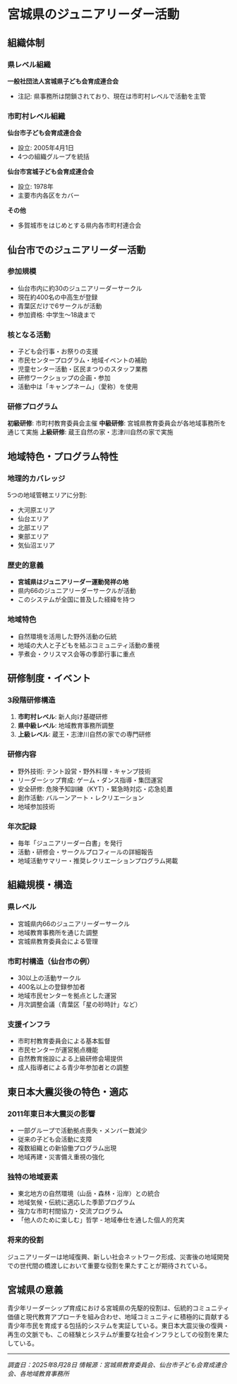 # 宮城県のジュニアリーダー活動

## 組織体制

### 県レベル組織
**一般社団法人宮城県子ども会育成連合会**
- 注記: 県事務所は閉鎖されており、現在は市町村レベルで活動を主管

### 市町村レベル組織
**仙台市子ども会育成連合会**
- 設立: 2005年4月1日
- 4つの組織グループを統括

**仙台市宮城子ども会育成連合会**
- 設立: 1978年
- 主要市内各区をカバー

**その他**
- 多賀城市をはじめとする県内各市町村連合会

## 仙台市でのジュニアリーダー活動

### 参加規模
- 仙台市内に約30のジュニアリーダーサークル
- 現在約400名の中高生が登録
- 青葉区だけで6サークルが活動
- 参加資格: 中学生～18歳まで

### 核となる活動
- 子ども会行事・お祭りの支援
- 市民センタープログラム・地域イベントの補助
- 児童センター活動・区民まつりのスタッフ業務
- 研修ワークショップの企画・参加
- 活動中は「キャンプネーム」（愛称）を使用

### 研修プログラム
**初級研修**: 市町村教育委員会主催
**中級研修**: 宮城県教育委員会が各地域事務所を通じて実施
**上級研修**: 蔵王自然の家・志津川自然の家で実施

## 地域特色・プログラム特性

### 地理的カバレッジ
5つの地域管轄エリアに分割:
- 大河原エリア
- 仙台エリア
- 北部エリア
- 東部エリア
- 気仙沼エリア

### 歴史的意義
- **宮城県はジュニアリーダー運動発祥の地**
- 県内66のジュニアリーダーサークルが活動
- このシステムが全国に普及した経緯を持つ

### 地域特色
- 自然環境を活用した野外活動の伝統
- 地域の大人と子どもを結ぶコミュニティ活動の重視
- 芋煮会・クリスマス会等の季節行事に重点

## 研修制度・イベント

### 3段階研修構造
1. **市町村レベル**: 新人向け基礎研修
2. **県中級レベル**: 地域教育事務所調整
3. **上級レベル**: 蔵王・志津川自然の家での専門研修

### 研修内容
- 野外技術: テント設営・野外料理・キャンプ技術
- リーダーシップ育成: ゲーム・ダンス指導・集団運営
- 安全研修: 危険予知訓練（KYT）・緊急時対応・応急処置
- 創作活動: バルーンアート・レクリエーション
- 地域参加技術

### 年次記録
- 毎年「ジュニアリーダー白書」を発行
- 活動・研修会・サークルプロフィールの詳細報告
- 地域活動サマリー・推奨レクリエーションプログラム掲載

## 組織規模・構造

### 県レベル
- 宮城県内66のジュニアリーダーサークル
- 地域教育事務所を通じた調整
- 宮城県教育委員会による管理

### 市町村構造（仙台市の例）
- 30以上の活動サークル
- 400名以上の登録参加者
- 地域市民センターを拠点とした運営
- 月次調整会議（青葉区「星の砂時計」など）

### 支援インフラ
- 市町村教育委員会による基本監督
- 市民センターが運営拠点機能
- 自然教育施設による上級研修会場提供
- 成人指導者による青少年参加者との調整

## 東日本大震災後の特色・適応

### 2011年東日本大震災の影響
- 一部グループで活動拠点喪失・メンバー数減少
- 従来の子ども会活動に支障
- 複数組織との新協働プログラム出現
- 地域再建・災害備え重視の強化

### 独特の地域要素
- 東北地方の自然環境（山岳・森林・沿岸）との統合
- 地域気候・伝統に適応した季節プログラム
- 強力な市町村間協力・交流プログラム
- 「他人のために楽しむ」哲学 - 地域奉仕を通した個人的充実

### 将来的役割
ジュニアリーダーは地域復興、新しい社会ネットワーク形成、災害後の地域開発での世代間の橋渡しにおいて重要な役割を果たすことが期待されている。

## 宮城県の意義

青少年リーダーシップ育成における宮城県の先駆的役割は、伝統的コミュニティ価値と現代教育アプローチを組み合わせ、地域コミュニティに積極的に貢献する青少年市民を育成する包括的システムを実証している。東日本大震災後の復興・再生の文脈でも、この経験とシステムが重要な社会インフラとしての役割を果たしている。

---
*調査日：2025年8月28日*
*情報源：宮城県教育委員会、仙台市子ども会育成連合会、各地域教育事務所*